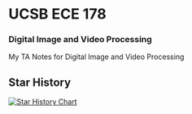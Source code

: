 # UCSB ECE 178
### Digital Image and Video Processing
My TA Notes for Digital Image and Video Processing

## Star History

<a href="https://star-history.com/#amilworks/ece178&Timeline">
  <picture>
    <source media="(prefers-color-scheme: dark)" srcset="https://api.star-history.com/svg?repos=amilworks/ece178&type=Timeline&theme=dark" />
    <source media="(prefers-color-scheme: light)" srcset="https://api.star-history.com/svg?repos=amilworks/ece178&type=Timeline" />
    <img alt="Star History Chart" src="https://api.star-history.com/svg?repos=amilworks/ece178&type=Timeline" />
  </picture>
</a>
